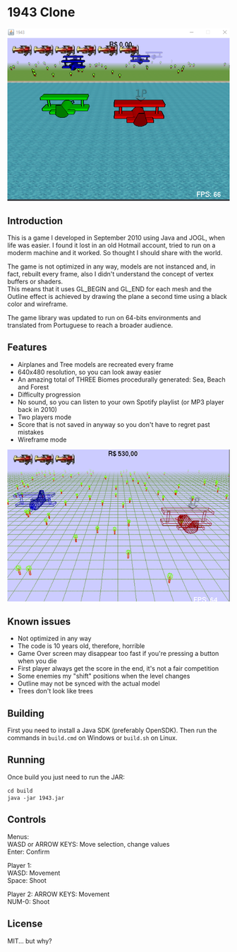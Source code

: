 
# 1943 Clone

![Game image](img/img1.png)

## Introduction

This is a game I developed in September 2010 using Java and JOGL, when life was easier. I found it lost in an old Hotmail account, tried to run on a moderm machine and it worked. So thought I should share with the world.

The game is not optimized in any way, models are not instanced and, in fact, rebuilt every frame, also I didn't understand the concept of vertex buffers or shaders.\
This means that it uses GL_BEGIN and GL_END for each mesh and the Outline effect is achieved by drawing the plane a second time using a black color and wireframe.

The game library was updated to run on 64-bits environments and translated from Portuguese to reach a broader audience.

## Features

- Airplanes and Tree models are recreated every frame
- 640x480 resolution, so you can look away easier
- An amazing total of THREE Biomes procedurally generated: Sea, Beach and Forest
- Difficulty progression
- No sound, so you can listen to your own Spotify playlist (or MP3 player back in 2010)
- Two players mode
- Score that is not saved in anyway so you don't have to regret past mistakes
- Wireframe mode

![Game image](img/img2.png)

## Known issues

- Not optimized in any way
- The code is 10 years old, therefore, horrible
- Game Over screen may disappear too fast if you're pressing a button when you die
- First player always get the score in the end, it's not a fair competition
- Some enemies my "shift" positions when the level changes
- Outline may not be synced with the actual model
- Trees don't look like trees

## Building

First you need to install a Java SDK (preferably OpenSDK).
Then run the commands in `build.cmd` on Windows or `build.sh` on Linux.

## Running

Once build you just need to run the JAR:

```[bash]
cd build
java -jar 1943.jar
```

## Controls

Menus:\
WASD or ARROW KEYS: Move selection, change values\
Enter: Confirm

Player 1:\
WASD: Movement\
Space: Shoot

Player 2:
ARROW KEYS: Movement\
NUM-0: Shoot

## License

MIT... but why?
